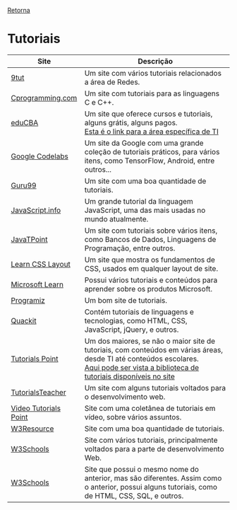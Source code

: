 [Retorna](../README.md)

# Tutoriais

|                             Site                            |                                                                                                                   Descrição                                                                                                                    |
|-------------------------------------------------------------|------------------------------------------------------------------------------------------------------------------------------------------------------------------------------------------------------------------------------------------------|
| [9tut](https://www.9tut.com/)                               | Um site com vários tutoriais relacionados a área de Redes.                                                                                                                                                                                     |
| [Cprogramming.com](https://www.cprogramming.com/)           | Um site com tutoriais para as linguagens C e C++.                                                                                                                                                                                              |
| [eduCBA](https://www.educba.com/)                           | Um site que oferece cursos e tutoriais, alguns grátis, alguns pagos.<br>[Esta é o link para a área específica de TI](https://www.educba.com/software-development/software-development-tutorials/)                                              |
| [Google Codelabs](https://codelabs.developers.google.com/)  | Um site da Google com uma grande coleção de tutoriais práticos, para vários itens, como TensorFlow, Android, entre outros...                                                                                                                   |
| [Guru99](https://www.guru99.com/)                           | Um site com uma boa quantidade de tutoriais.                                                                                                                                                                                                   |
| [JavaScript.info](https://javascript.info/)                 | Um grande tutorial da linguagem JavaScript, uma das mais usadas no mundo atualmente.                                                                                                                                                           |
| [JavaTPoint](https://www.javatpoint.com/)                   | Um site com tutoriais sobre vários itens, como Bancos de Dados, Linguagens de Programação, entre outros.                                                                                                                                       |
| [Learn CSS Layout](http://learnlayout.com/)                 | Um site que mostra os fundamentos de CSS, usados em qualquer layout de site.                                                                                                                                                                   |
| [Microsoft Learn](https://docs.microsoft.com/en-us/learn/)  | Possui vários tutoriais e conteúdos para aprender sobre os produtos Microsoft.                                                                                                                                                                 |
| [Programiz](https://www.programiz.com/)                     | Um bom site de tutoriais.                                                                                                                                                                                                                      |
| [Quackit](https://www.quackit.com/)                         | Contém tutoriais de linguagens e tecnologias, como HTML, CSS, JavaScript, jQuery, e outros.                                                                                                                                                    |
| [Tutorials Point](https://www.tutorialspoint.com/index.htm) | Um dos maiores, se não o maior site de tutoriais, com conteúdos em várias áreas, desde TI até conteúdos escolares.<br>[Aqui pode ser vista a biblioteca de tutoriais disponíveis no site](https://www.tutorialspoint.com/tutorialslibrary.htm) |
| [TutorialsTeacher](https://www.tutorialsteacher.com/)       | Um site com alguns tutoriais voltados para o desenvolvimento web.                                                                                                                                                                              |
| [Video Tutorials Point](http://videotutorialspoint.com/)    | Site com uma coletânea de tutoriais em vídeo, sobre vários assuntos.                                                                                                                                                                           |
| [W3Resource](https://www.w3resource.com/)                   | Site com uma boa quantidade de tutoriais.                                                                                                                                                                                                      |
| [W3Schools](https://www.w3schools.com/)                     | Site com vários tutoriais, principalmente voltados para a parte de desenvolvimento Web.                                                                                                                                                        |
| [W3Schools](https://w3schools.sinsixx.com/default.asp.htm)  | Site que possui o mesmo nome do anterior, mas são diferentes. Assim como o anterior, possui alguns tutoriais, como de HTML, CSS, SQL, e outros.                                                                                                |